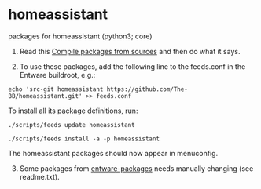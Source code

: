 # homeassistant
packages for homeassistant (python3; core)

1. Read this [Compile packages from sources](https://github.com/Entware/Entware/wiki/Compile-packages-from-sources) and then do what it says. 

2. To use these packages, add the following line to the feeds.conf in the Entware buildroot, e.g.:

```
echo 'src-git homeassistant https://github.com/The-BB/homeassistant.git' >> feeds.conf
```

To install all its package definitions, run:

```
./scripts/feeds update homeassistant

./scripts/feeds install -a -p homeassistant
```

The homeassistant packages should now appear in menuconfig.

3. Some packages from [entware-packages](https://github.com/Entware/entware-packages) needs manually changing (see readme.txt).

